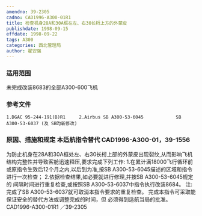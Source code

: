 ```yaml
---
amendno: 39-2305
cadno: CAD1996-A300-01R1
title: 检查机身28A和30A框在左、右30长桁上方的外蒙皮
publishdate: 1998-09-15
effdate: 1998-09-22
tags: A300
categories: 西北管理局
author: 翟安强
---
```


### 适用范围 
未完成改装8683的全部A300-600飞机

<!--more-->
### 参考文件
    1.DGAC 95-244-191(B)R1     2.Airbus SB A300-53-6045            SB A300-53-6037 (及 SB昀新修改) 

### 原因、措施和规定 本适航指令替代 CAD1996-A300-01，39-1556 
为防止机身在28A和30A框处左、右30长桁上部的外蒙皮出现裂纹,从而影响飞机结构完整性并导致客舱迅速释压,要求完成下列工作: 
    1.在累计满18000飞行循环前或原指令生效后12个月之内,以后到为准,按SB A300-53-6045描述的区域和指令进行一次检查； 
    2.依据检查结果,如必要就进行修理,并按SB A300-53-6045规定的
间隔时间进行重复检查,或按照SB A300-53-6037中指令执行改装8684。 注:完成了SB A300-53-6037就可取消本指令要求的重复检查。     完成本指令可采取能保证安全的替代方法或调整完成的时间，但
必须得到适航当局的批准。
       CAD1996-A300-01R1   ／39-2305 
